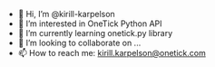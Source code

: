- 👋 Hi, I’m @kirill-karpelson
- 👀 I’m interested in OneTick Python API
- 🌱 I’m currently learning onetick.py library
- 💞️ I’m looking to collaborate on ...
- 📫 How to reach me: kirill.karpelson@onetick.com

<!---
kirill-karpelson/kirill-karpelson is a ✨ special ✨ repository because its `README.md` (this file) appears on your GitHub profile.
You can click the Preview link to take a look at your changes.
--->
